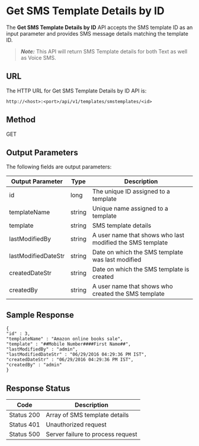 
# Get SMS Template Details by ID

The **Get SMS Template Details by ID** API accepts the SMS template ID as an input parameter and provides SMS message details matching the template ID.

> **_Note:_** This API will return SMS Template details for both Text as well as Voice SMS.

## URL

The HTTP URL for Get SMS Template Details by ID API is:

```
http://<host>:<port>/api/v1/templates/smstemplates/<id>
```

## Method

GET

## Output Parameters

The following fields are output parameters:

| Output Parameter    | Type   | Description                                               |
| ------------------- | ------ | --------------------------------------------------------- |
| id                  | long   | The unique ID assigned to a template                      |
| templateName        | string | Unique name assigned to a template                        |
| template            | string | SMS template details                                      |
| lastModifiedBy      | string | A user name that shows who last modified the SMS template |
| lastModifiedDateStr | string | Date on which the SMS template was last modified          |
| createdDateStr      | string | Date on which the SMS template is created                 |
| createdBy           | string | A user name that shows who created the SMS template       |

## Sample Response

```
{
"id" : 3,
"templateName" : "Amazon online books sale",
"template" : "##Mobile Number####First Name##",
"lastModifiedBy" : "admin",
"lastModifiedDateStr" : "06/29/2016 04:29:36 PM IST",
"createdDateStr" : "06/29/2016 04:29:36 PM IST",
"createdBy" : "admin"
}
```

## Response Status

| Code       | Description                       |
| ---------- | --------------------------------- |
| Status 200 | Array of SMS template details     |
| Status 401 | Unauthorized request              |
| Status 500 | Server failure to process request |
